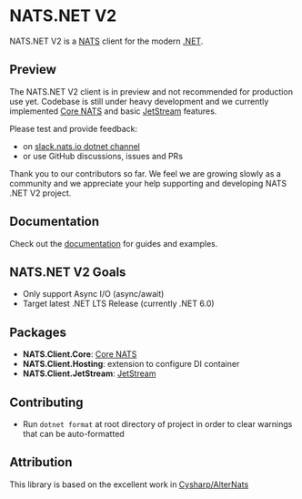 # NATS.NET V2

NATS.NET V2 is a [NATS](https://nats.io) client for the modern [.NET](https://dot.net/).

## Preview

The NATS.NET V2 client is in preview and not recommended for production use yet.
Codebase is still under heavy development and we currently implemented [Core NATS](https://docs.nats.io/nats-concepts/core-nats)
and basic [JetStream](https://docs.nats.io/nats-concepts/jetstream) features.

Please test and provide feedback:

* on [slack.nats.io dotnet channel](https://natsio.slack.com/channels/dotnet)
* or use GitHub discussions, issues and PRs

Thank you to our contributors so far. We feel we are growing slowly as a community and we appreciate your help
supporting and developing NATS .NET V2 project.

## Documentation

Check out the [documentation](https://nats-io.github.io/nats.net.v2/) for guides and examples.

## NATS.NET V2 Goals

- Only support Async I/O (async/await)
- Target latest .NET LTS Release (currently .NET 6.0)

## Packages

- **NATS.Client.Core**: [Core NATS](https://docs.nats.io/nats-concepts/core-nats)
- **NATS.Client.Hosting**: extension to configure DI container
- **NATS.Client.JetStream**: [JetStream](https://docs.nats.io/nats-concepts/jetstream)

## Contributing

- Run `dotnet format` at root directory of project in order to clear warnings that can be auto-formatted

## Attribution

This library is based on the excellent work in [Cysharp/AlterNats](https://github.com/Cysharp/AlterNats)
